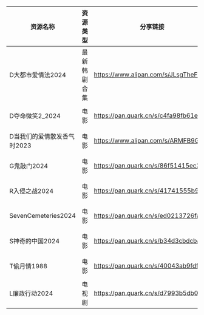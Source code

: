 | 资源名称                | 资源类型   | 分享链接                                 | 发布时间                |
| ------------------- | ------ | ------------------------------------ | ------------------- |
| D大都市爱情法2024         | 最新韩剧合集 | https://www.alipan.com/s/JLsgTheFtLy | 2024-10-22 14:52:23 |
| D夺命微笑2_2024         | 电影     | https://pan.quark.cn/s/c4fa98fb61ed  | 2024-10-22 14:47:28 |
| D当我们的爱情散发香气时2023    | 电影     | https://www.alipan.com/s/ARMFB9GtnjS | 2024-10-22 08:54:10 |
| G鬼敲门2024            | 电影     | https://pan.quark.cn/s/86f51415ec30  | 2024-10-22 14:47:11 |
| R入侵之战2024           | 电影     | https://pan.quark.cn/s/41741555b9ef  | 2024-10-22 14:46:48 |
| SevenCemeteries2024 | 电影     | https://pan.quark.cn/s/ed0213726fa3  | 2024-10-22 14:47:51 |
| S神奇的中国2024          | 电影     | https://pan.quark.cn/s/b34d3cbdcbae  | 2024-10-22 08:20:46 |
| T偷月情1988            | 电影     | https://pan.quark.cn/s/40043ab9fdf5  | 2024-10-22 08:19:26 |
| L廉政行动2024           | 电视剧    | https://pan.quark.cn/s/d7993b5db040  | 2024-10-22 17:53:10 |

